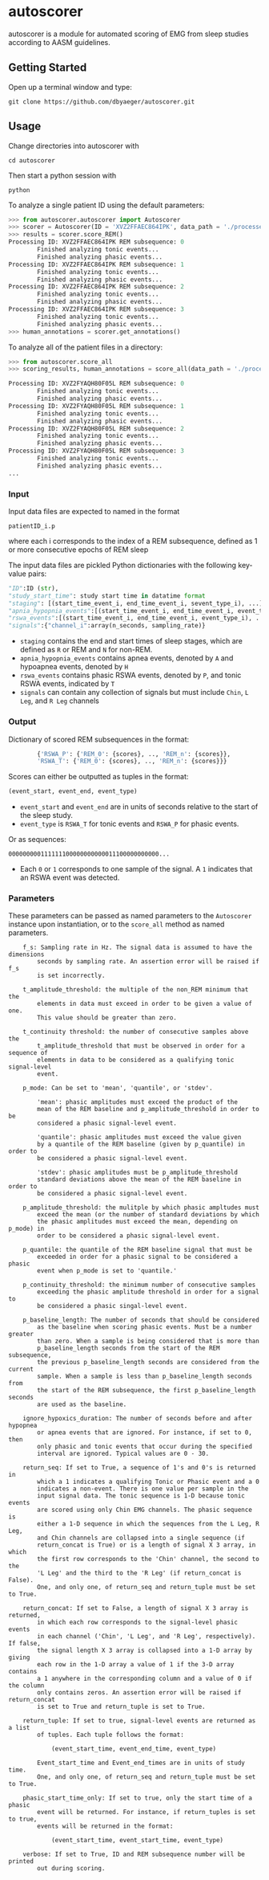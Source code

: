 # autoscorer
autoscorer is a module for automated scoring of EMG from sleep studies according to AASM guidelines.

## Getting Started

Open up a terminal window and type:

`git clone https://github.com/dbyaeger/autoscorer.git`

## Usage

Change directories into autoscorer with

`cd autoscorer`

Then start a python session with

`python`

To analyze a single patient ID using the default parameters:

```python
>>> from autoscorer.autoscorer import Autoscorer
>>> scorer = Autoscorer(ID = 'XVZ2FFAEC864IPK', data_path = './processed_data/processed')
>>> results = scorer.score_REM()
Processing ID: XVZ2FFAEC864IPK REM subsequence: 0
        Finished analyzing tonic events...
        Finished analyzing phasic events...
Processing ID: XVZ2FFAEC864IPK REM subsequence: 1
        Finished analyzing tonic events...
        Finished analyzing phasic events...
Processing ID: XVZ2FFAEC864IPK REM subsequence: 2
        Finished analyzing tonic events...
        Finished analyzing phasic events...
Processing ID: XVZ2FFAEC864IPK REM subsequence: 3
        Finished analyzing tonic events...
        Finished analyzing phasic events...
>>> human_annotations = scorer.get_annotations()
```

To analyze all of the patient files in a directory:

```python
>>> from autoscorer.score_all
>>> scoring_results, human_annotations = score_all(data_path = './processed_data/processed')

Processing ID: XVZ2FYAQH80F05L REM subsequence: 0
        Finished analyzing tonic events...
        Finished analyzing phasic events...
Processing ID: XVZ2FYAQH80F05L REM subsequence: 1
        Finished analyzing tonic events...
        Finished analyzing phasic events...
Processing ID: XVZ2FYAQH80F05L REM subsequence: 2
        Finished analyzing tonic events...
        Finished analyzing phasic events...
Processing ID: XVZ2FYAQH80F05L REM subsequence: 3
        Finished analyzing tonic events...
        Finished analyzing phasic events...
...
```

### Input

Input data files are expected to named in the format

`patientID_i.p`

where each i corresponds to the index of a REM subsequence, defined as 1 or more consecutive epochs of REM sleep

The input data files are pickled Python dictionaries with the following key-value pairs:

```python
"ID":ID (str),
"study_start_time": study start time in datatime format
"staging": [(start_time_event_i, end_time_event_i, sevent_type_i), ...] (float, float, str)
"apnia_hypopnia_events":[(start_time_event_i, end_time_event_i, event_type_i), ] (float, float, str)
"rswa_events":[(start_time_event_i, end_time_event_i, event_type_i), ...] (float, float, str)
"signals":{"channel_i":array(n_seconds, sampling_rate)}
```

* `staging` contains the end and start times of sleep stages, which are defined as `R` or REM and 
`N` for non-REM. 
* `apnia_hypopnia_events` contains apnea events, denoted by `A` and hypoapnea events, denoted by `H`
* `rswa_events` contains phasic RSWA events, denoted by `P`, and tonic RSWA events, indicated by `T`
* `signals` can contain any collection of signals but must include `Chin`, `L Leg`, and `R Leg` channels

### Output

Dictionary of scored REM subsequences in the format:
```python
        {'RSWA_P': {'REM_0': {scores}, .., 'REM_n': {scores}},
        'RSWA_T': {'REM_0': {scores}, .., 'REM_n': {scores}}}
```

Scores can either be outputted as tuples in the format:
```python
(event_start, event_end, event_type)
```
* `event_start` and `event_end` are in units of seconds relative to the start of the sleep study.  
* `event_type` is `RSWA_T` for tonic events and `RSWA_P` for phasic events.

Or as sequences:

`000000000111111100000000000011100000000000...`

* Each `0` or `1` corresponds to one sample of the signal. A `1` indicates that an RSWA event was detected.

### Parameters

These parameters can be passed as named parameters to the `Autoscorer` instance upon instantiation, or to
the `score_all` method as named parameters.

        f_s: Sampling rate in Hz. The signal data is assumed to have the dimensions
            seconds by sampling rate. An assertion error will be raised if f_s
            is set incorrectly.

        t_amplitude_threshold: the multiple of the non_REM minimum that the
            elements in data must exceed in order to be given a value of one.
            This value should be greater than zero.

        t_continuity threshold: the number of consecutive samples above the
            t_amplitude_threshold that must be observed in order for a sequence of
            elements in data to be considered as a qualifying tonic signal-level
            event.

        p_mode: Can be set to 'mean', 'quantile', or 'stdev'.

            'mean': phasic amplitudes must exceed the product of the
            mean of the REM baseline and p_amplitude_threshold in order to be
            considered a phasic signal-level event.

            'quantile': phasic amplitudes must exceed the value given
            by a quantile of the REM baseline (given by p_quantile) in order to
            be considered a phasic signal-level event.

            'stdev': phasic amplitudes must be p_amplitude_threshold
            standard deviations above the mean of the REM baseline in order to
            be considered a phasic signal-level event.

        p_amplitude_threshold: the mulitple by which phasic ampltudes must
            exceed the mean (or the number of standard deviations by which
            the phasic amplitudes must exceed the mean, depending on p_mode) in
            order to be considered a phasic signal-level event.

        p_quantile: the quantile of the REM baseline signal that must be
            exceeded in order for a phasic signal to be considered a phasic
            event when p_mode is set to 'quantile.'

        p_continuity_threshold: the minimum number of consecutive samples
            exceeding the phasic amplitude threshold in order for a signal to
            be considered a phasic singal-level event.

        p_baseline_length: The number of seconds that should be considered
            as the baseline when scoring phasic events. Must be a number greater
            than zero. When a sample is being considered that is more than
            p_baseline_length seconds from the start of the REM subsequence,
            the previous p_baseline_length seconds are considered from the current
            sample. When a sample is less than p_baseline_length seconds from
            the start of the REM subsequence, the first p_baseline_length seconds
            are used as the baseline.

        ignore_hypoxics_duration: The number of seconds before and after hypopnea
            or apnea events that are ignored. For instance, if set to 0, then
            only phasic and tonic events that occur during the specified
            interval are ignored. Typical values are 0 - 30.

        return_seq: If set to True, a sequence of 1's and 0's is returned in
            which a 1 indicates a qualifying Tonic or Phasic event and a 0
            indicates a non-event. There is one value per sample in the
            input signal data. The tonic sequence is 1-D because tonic events
            are scored using only Chin EMG channels. The phasic sequence is
            either a 1-D sequence in which the sequences from the L Leg, R Leg,
            and Chin channels are collapsed into a single sequence (if
            return_concat is True) or is a length of signal X 3 array, in which
            the first row corresponds to the 'Chin' channel, the second to the
            'L Leg' and the third to the 'R Leg' (if return_concat is False).
            One, and only one, of return_seq and return_tuple must be set to True.

        return_concat: If set to False, a length of signal X 3 array is returned,
            in which each row corresponds to the signal-level phasic events
            in each channel ('Chin', 'L Leg', and 'R Leg', respectively). If false,
            the signal length X 3 array is collapsed into a 1-D array by giving
            each row in the 1-D array a value of 1 if the 3-D array contains
            a 1 anywhere in the corresponding column and a value of 0 if the column
            only contains zeros. An assertion error will be raised if return_concat
            is set to True and return_tuple is set to True.

        return_tuple: If set to true, signal-level events are returned as a list
            of tuples. Each tuple follows the format:

                (event_start_time, event_end_time, event_type)

            Event_start_time and Event_end_times are in units of study time.
            One, and only one, of return_seq and return_tuple must be set to True.
        
        phasic_start_time_only: If set to true, only the start time of a phasic
            event will be returned. For instance, if return_tuples is set to true,
            events will be returned in the format:
                
                (event_start_time, event_start_time, event_type)

        verbose: If set to True, ID and REM subsequence number will be printed
            out during scoring.
